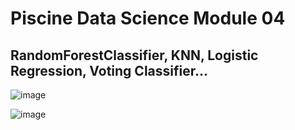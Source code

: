# Piscine Data Science Module 04
## RandomForestClassifier, KNN, Logistic Regression, Voting Classifier...


![image](https://github.com/user-attachments/assets/78c37948-ff35-4aea-ba68-6ca8adcee3b5)


![image](https://github.com/user-attachments/assets/e286994e-f66f-4995-9156-9191f53dd48c)
